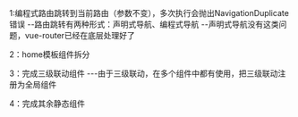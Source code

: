 1:编程式路由跳转到当前路由（参数不变），多次执行会抛出NavigationDuplicate错误
--路由跳转有两种形式：声明式导航、编程式导航
--声明式导航没有这类问题，vue-router已经在底层处理好了

2：home模板组件拆分

3：完成三级联动组件
---由于三级联动，在多个组件中都有使用，把三级联动注册为全局组件

4：完成其余静态组件